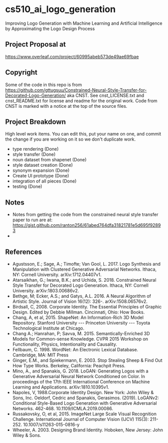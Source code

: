 # cs510_ai_logo_generation
Improving Logo Generation with Machine Learning and Artificial Intelligence by Approximating the Logo Design Process

## Project Proposal at 
https://www.overleaf.com/project/60995abeb573de49ae69fbae

## Copyright
Some of the code in this repo is from https://github.com/gttugsuu/Constrained-Neural-Style-Transfer-for-Decorated-Logo-Generation/ aka CNST.
See cnst_LICENSE.txt and cnst_README.txt for license and readme for the original work.
Code from CNST is marked with a notice at the top of the source files.
 
## Project Breakdown

High level work items.
You can edit this, put your name on one, and commit the change if you are working on it so we don't duplicate work.

* type rendering (Done)
* style transfer (Done)
* noun dataset from shapenet (Done)
* style dataset creation (Done)
* synonym expansion (Done)
* Create UI prototype (Done)
* integration of all pieces (Done)
* testing (Done)

## Notes

* Notes from getting the code from the constrained neural style transfer paper to run are at: https://gist.github.com/ranton256/61abed764dfa31821781e5d695f92893
* 
## References

* Agustsson, E.; Sage, A.; Timofte; Van Gool, L. 2017. Logo Synthesis and Manipulation with Clustered Generative Adversarial Networks. Ithaca, NY: Cornell University. arXiv:1712.04407v1.
* Atarsaikhan, G.; Iwana, B.K.; and Uchida, S. 2018. Constrained Neural Style Transfer for Decorated Logo Generation. Ithaca, NY: Cornell University. arXiv:1803.00686v2.
* Bethge, M; Ecker, A.S.; and Gatys, A.L. 2016. A Neural Algorithm of Artistic Style. Journal of Vision 16(12): 326-. arXiv:1508.06576v2.
* Birdsall, C, 2008. Corporate Identity. The Essential Principles of Graphic Design. Edited by Debbie Millman. Cincinnati, Ohio: How Books.
* Chang, A, et al, 2015. ShapeNet: An Information-Rich 3D Model Repository. Stanford University --- Princeton University --- Toyota Technological Institute at Chicago.
* Chang A.; Hanrahan, P; Savva, M. 2015. Semantically-Enriched 3D Models for Common-sense Knowledge. CVPR 2015 Workshop on Functionality, Physics, Intentionality and Causality.
* Fellbaum, C. 1998. WordNet: An Electronic Lexical Database. Cambridge, MA: MIT Press
* Ginger, E.M., and Spiekermann, E. 2003. Stop Stealing Sheep & Find Out How Type Works. Berkeley, California: Peachpit Press.
* Mino, A., and Spanakis, G. 2018. LoGAN: Generating Logos with a Generative Adversarial Neural Network Conditioned on Color. In proceedings of the 17th IEEE International Conference on Machine Learning and Applications. arXiv:1810.10395v1.
* Napoles, V, 1988.Corporate Identity Design. New York: John Wiley & Sons, Inc.
Oeldorf, Cedric and Spanakis, Gerasimos. (2019). LoGANv2: Conditional Style-Based Logo Generation with Generative Adversarial Networks. 462-468. 10.1109/ICMLA.2019.00086.
* Russakovsky, O, et al, 2015. ImageNet Large Scale Visual Recognition Challenge. International Journal of Computer Vision (IJCV) 115(3): 211-252. 10.1007/s11263-015-0816-y
* Wheeler, A. 2003. Designing Brand Identity. Hoboken, New Jersey: John Wiley & Sons. 



